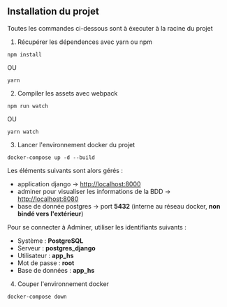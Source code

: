 ## Installation du projet

Toutes les commandes ci-dessous sont à éxecuter à la racine du projet

1. Récupérer les dépendences avec yarn ou npm
```
npm install
```
OU
```
yarn
```

2. Compiler les assets avec webpack
```
npm run watch
```
OU
```
yarn watch
```

3. Lancer l'environnement docker du projet
```
docker-compose up -d --build
```

Les éléments suivants sont alors gérés :
- application django -> [http://localhost:8000](http://localhost:8000)
- adminer pour visualiser les informations de la BDD -> [http://localhost:8080](http://localhost:8080)
- base de donnée postgres -> port **5432** (interne au réseau docker, **non bindé vers l'extérieur**)

Pour se connecter à Adminer, utiliser les identifiants suivants :
- Système : **PostgreSQL**
- Serveur : **postgres_django**
- Utilisateur : **app_hs**
- Mot de passe : **root**
- Base de données : **app_hs**

4. Couper l'environnement docker
```
docker-compose down
```

